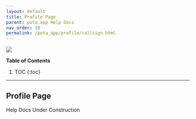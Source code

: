 ```yaml
---
layout: default
title: Profile Page
parent: pota.app Help Docs
nav_order: 10
permalink: /pota_app/profile/callsign.html
---
```


![](images/pota-256x256.png)


**Table of Contents**
1. TOC
{:toc}
---

## Profile Page
Help Docs Under Construction
